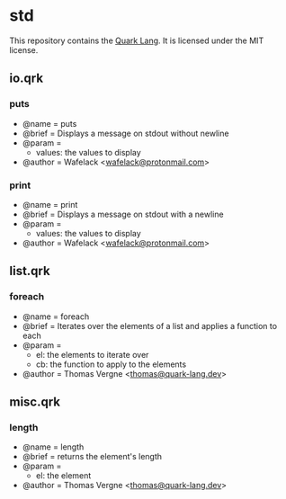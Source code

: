 # std

This repository contains the [Quark Lang](https://github.com/quark-lang/quark).
It is licensed under the MIT license.

## io.qrk

### puts

- @name = puts
- @brief = Displays a message on stdout without newline
- @param =
  - values: the values to display
- @author = Wafelack \<wafelack@protonmail.com>

### print

- @name = print
- @brief = Displays a message on stdout with a newline
- @param =
  - values: the values to display
- @author = Wafelack \<wafelack@protonmail.com>

## list.qrk

### foreach

- @name = foreach
- @brief = Iterates over the elements of a list and applies a function to each
- @param = 
  - el: the elements to iterate over
  - cb: the function to apply to the elements
- @author = Thomas Vergne \<thomas@quark-lang.dev>

## misc.qrk

### length

- @name = length
- @brief = returns the element's length
- @param =
  - el: the element
- @author = Thomas Vergne \<thomas@quark-lang.dev>